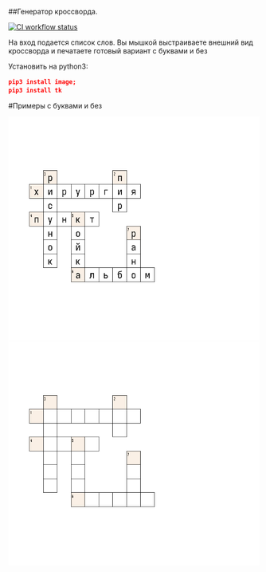 ##Генератор кроссворда. 

[![CI workflow status][badge]][actions]

[badge]: https://github.com/oditynet/crossword/actions/workflows/main.yml/badge.svg
[actions]: https://github.com/oditynet/crossword/actions
На вход подается список слов.
Вы мышкой выстраиваете внешний вид кроссворда и печатаете готовый вариант с буквами и без

Установить на python3:
```json
pip3 install image;
pip3 install tk
```

#Примеры с буквами и без

![с буквами](https://github.com/oditynet/crossword/blob/main/out1.png)
![Без букв](https://github.com/oditynet/crossword/blob/main/out2.png)
